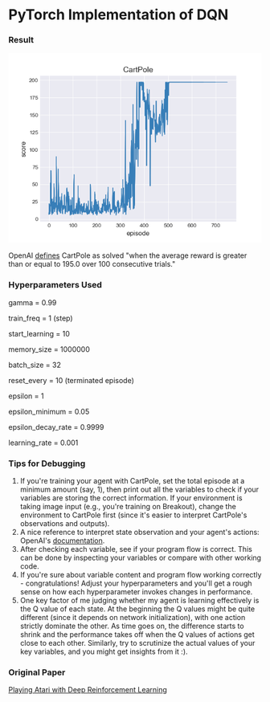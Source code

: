 # PyTorch Implementation of DQN

### Result

![img](https://github.com/RPC2/DQN_PyTorch/blob/master/score.png)

OpenAI [defines](https://github.com/openai/gym/blob/master/gym/envs/classic_control/cartpole.py) CartPole as solved "when the average reward is greater than or equal to 195.0 over 100 consecutive trials."

### Hyperparameters Used

gamma = 0.99

train_freq = 1 (step)

start_learning = 10

memory_size = 1000000

batch_size = 32

reset_every = 10 (terminated episode)

epsilon = 1

epsilon_minimum = 0.05

epsilon_decay_rate = 0.9999

learning_rate = 0.001

### Tips for Debugging

1. If you're training your agent with CartPole, set the total episode at a minimum amount (say, 1), then print out all the variables to check if your variables are storing the correct information. If your environment is taking image input (e.g., you're training on Breakout), change the environment to CartPole first (since it's easier to interpret CartPole's observations and outputs).
2. A nice reference to interpret state observation and your agent's actions: OpenAI's [documentation](https://github.com/openai/gym/tree/master/gym/envs). 
3. After checking each variable, see if your program flow is correct. This can be done by inspecting your variables or compare with other working code.
4. If you're sure about variable content and program flow working correctly - congratulations! Adjust your hyperparameters and you'll get a rough sense on how each hyperparameter invokes changes in performance.
5. One key factor of me judging whether my agent is learning effectively is the Q value of each state. At the beginning the Q values might be quite different (since it depends on network initialization), with one action strictly dominate the other. As time goes on, the difference starts to shrink and the performance takes off when the Q values of actions get close to each other. Similarly, try to scrutinize the actual values of your key variables, and you might get insights from it :).

### Original Paper

[Playing Atari with Deep Reinforcement Learning](https://www.cs.toronto.edu/~vmnih/docs/dqn.pdf)